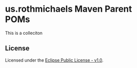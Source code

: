 # us.rothmichaels Maven Parent POMs

This is a colleciton 

## License

Licensed under the [Eclipse Public License - v1.0](http://www.eclipse.org/legal/epl-v10.html).
